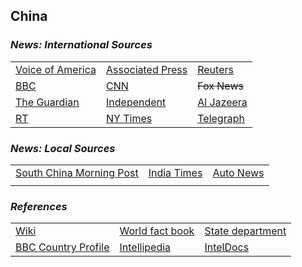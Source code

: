 ## China ##

### _News: International Sources_ ###
|   |   |   |
| --- | --- | --- |
| [Voice of America](https://www.voanews.com/search?search_api_fulltext=China&type=1&sort_by=publication_time) | [Associated Press](https://apnews.com/China) | [Reuters](https://www.reuters.com/places/China) |
| [BBC](https://www.bbc.com/news/world/asia/china) | [CNN](https://www.cnn.com/china) | ~~Fox News~~ |
| [The Guardian](https://www.theguardian.com/world/China)  | [Independent](https://www.independent.co.uk/topic/China) | [Al Jazeera](https://www.aljazeera.com/topics/country/china.html) |
| [RT](https://www.rt.com/tags/china/) | [NY Times](https://www.nytimes.com/section/world/China) | [Telegraph](https://www.telegraph.co.uk/china/) |

### _News: Local Sources_ ###
|   |   |   |
| --- | --- | --- |
| [South China Morning Post](https://www.scmp.com/news/china) | [India Times](https://timesofindia.indiatimes.com/world/china) | [Auto News](https://www.autonews.com/china) |
|  |  |  |


### _References_ ###
|   |   |   |
| --- | --- | --- |
| [Wiki](https://en.wikipedia.org/wiki/China) | [World fact book](https://www.cia.gov/library/publications/the-world-factbook/geos/ch.html) | [State department](https://www.state.gov/countries-areas/china/) |
| [BBC Country Profile](https://www.bbc.com/news/world-asia-pacific-13017877) | [Intellipedia](https://intellipedia.intelink.gov/wiki/China) | [IntelDocs](https://inteldocs.intelink.gov/search/folder?q=China) |
